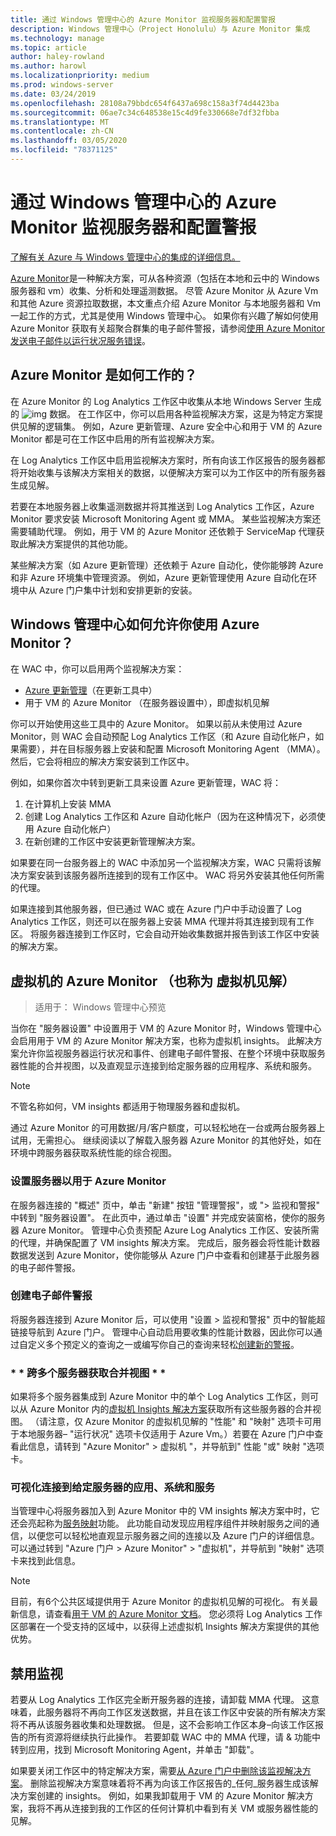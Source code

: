 ```yaml
---
title: 通过 Windows 管理中心的 Azure Monitor 监视服务器和配置警报
description: Windows 管理中心（Project Honolulu）与 Azure Monitor 集成
ms.technology: manage
ms.topic: article
author: haley-rowland
ms.author: harowl
ms.localizationpriority: medium
ms.prod: windows-server
ms.date: 03/24/2019
ms.openlocfilehash: 28108a79bbdc654f6437a698c158a3f74d4423ba
ms.sourcegitcommit: 06ae7c34c648538e15c4d9fe330668e7df32fbba
ms.translationtype: MT
ms.contentlocale: zh-CN
ms.lasthandoff: 03/05/2020
ms.locfileid: "78371125"
---
```

# <a name="monitor-servers-and-configure-alerts-with-azure-monitor-from-windows-admin-center"></a>通过 Windows 管理中心的 Azure Monitor 监视服务器和配置警报

[了解有关 Azure 与 Windows 管理中心的集成的详细信息。](../plan/azure-integration-options.md)

[Azure Monitor](https://docs.microsoft.com/azure/azure-monitor/overview)是一种解决方案，可从各种资源（包括在本地和云中的 Windows 服务器和 vm）收集、分析和处理遥测数据。 尽管 Azure Monitor 从 Azure Vm 和其他 Azure 资源拉取数据，本文重点介绍 Azure Monitor 与本地服务器和 Vm 一起工作的方式，尤其是使用 Windows 管理中心。 如果你有兴趣了解如何使用 Azure Monitor 获取有关超聚合群集的电子邮件警报，请参阅[使用 Azure Monitor 发送电子邮件以运行状况服务错误](https://docs.microsoft.com/windows-server/storage/storage-spaces/configure-azure-monitor)。

## <a name="how-does-azure-monitor-work"></a>Azure Monitor 是如何工作的？
在 Azure Monitor 的 Log Analytics 工作区中收集从本地 Windows Server 生成的 ![img](../media/azure-monitor-diagram.png) 数据。 在工作区中，你可以启用各种监视解决方案，这是为特定方案提供见解的逻辑集。 例如，Azure 更新管理、Azure 安全中心和用于 VM 的 Azure Monitor 都是可在工作区中启用的所有监视解决方案。 

在 Log Analytics 工作区中启用监视解决方案时，所有向该工作区报告的服务器都将开始收集与该解决方案相关的数据，以便解决方案可以为工作区中的所有服务器生成见解。 

若要在本地服务器上收集遥测数据并将其推送到 Log Analytics 工作区，Azure Monitor 要求安装 Microsoft Monitoring Agent 或 MMA。 某些监视解决方案还需要辅助代理。 例如，用于 VM 的 Azure Monitor 还依赖于 ServiceMap 代理获取此解决方案提供的其他功能。 

某些解决方案（如 Azure 更新管理）还依赖于 Azure 自动化，使你能够跨 Azure 和非 Azure 环境集中管理资源。 例如，Azure 更新管理使用 Azure 自动化在环境中从 Azure 门户集中计划和安排更新的安装。


## <a name="how-does-windows-admin-center-enable-you-to-use-azure-monitor"></a>Windows 管理中心如何允许你使用 Azure Monitor？

在 WAC 中，你可以启用两个监视解决方案：

- [Azure 更新管理](azure-update-management.md)（在更新工具中）
- 用于 VM 的 Azure Monitor （在服务器设置中），即虚拟机见解

你可以开始使用这些工具中的 Azure Monitor。 如果以前从未使用过 Azure Monitor，则 WAC 会自动预配 Log Analytics 工作区（和 Azure 自动化帐户，如果需要），并在目标服务器上安装和配置 Microsoft Monitoring Agent （MMA）。 然后，它会将相应的解决方案安装到工作区中。 

例如，如果你首次中转到更新工具来设置 Azure 更新管理，WAC 将：

1. 在计算机上安装 MMA
2. 创建 Log Analytics 工作区和 Azure 自动化帐户（因为在这种情况下，必须使用 Azure 自动化帐户）
3. 在新创建的工作区中安装更新管理解决方案。

如果要在同一台服务器上的 WAC 中添加另一个监视解决方案，WAC 只需将该解决方案安装到该服务器所连接到的现有工作区中。 WAC 将另外安装其他任何所需的代理。

如果连接到其他服务器，但已通过 WAC 或在 Azure 门户中手动设置了 Log Analytics 工作区，则还可以在服务器上安装 MMA 代理并将其连接到现有工作区。 将服务器连接到工作区时，它会自动开始收集数据并报告到该工作区中安装的解决方案。

## <a name="azure-monitor-for-virtual-machines-aka-virtual-machine-insights"></a>虚拟机的 Azure Monitor （也称为 虚拟机见解）
>适用于： Windows 管理中心预览

当你在 "服务器设置" 中设置用于 VM 的 Azure Monitor 时，Windows 管理中心会启用用于 VM 的 Azure Monitor 解决方案，也称为虚拟机 insights。 此解决方案允许你监视服务器运行状况和事件、创建电子邮件警报、在整个环境中获取服务器性能的合并视图，以及直观显示连接到给定服务器的应用程序、系统和服务。

> [!NOTE]
> 不管名称如何，VM insights 都适用于物理服务器和虚拟机。

通过 Azure Monitor 的可用数据/月/客户额度，可以轻松地在一台或两台服务器上试用，无需担心。 继续阅读以了解载入服务器 Azure Monitor 的其他好处，如在环境中跨服务器获取系统性能的综合视图。

### <a name="set-up-your-server-for-use-with-azure-monitor"></a>**设置服务器以用于 Azure Monitor**

在服务器连接的 "概述" 页中，单击 "新建" 按钮 "管理警报"，或 "> 监视和警报" 中转到 "服务器设置"。 在此页中，通过单击 "设置" 并完成安装窗格，使你的服务器 Azure Monitor。 管理中心负责预配 Azure Log Analytics 工作区、安装所需的代理，并确保配置了 VM insights 解决方案。 完成后，服务器会将性能计数器数据发送到 Azure Monitor，使你能够从 Azure 门户中查看和创建基于此服务器的电子邮件警报。

### <a name="create-email-alerts"></a>**创建电子邮件警报**

将服务器连接到 Azure Monitor 后，可以使用 "设置 > 监视和警报" 页中的智能超链接导航到 Azure 门户。 管理中心自动启用要收集的性能计数器，因此你可以通过自定义多个预定义的查询之一或编写你自己的查询来轻松[创建新的警报](https://docs.microsoft.com/azure/azure-monitor/platform/alerts-log)。

### <a name="get-a-consolidated-view-across-multiple-servers-"></a>\* * 跨多个服务器获取合并视图 * *

如果将多个服务器集成到 Azure Monitor 中的单个 Log Analytics 工作区，则可以从 Azure Monitor 内的[虚拟机 Insights 解决方案](https://docs.microsoft.com/azure/azure-monitor/insights/vminsights-overview)获取所有这些服务器的合并视图。  （请注意，仅 Azure Monitor 的虚拟机见解的 "性能" 和 "映射" 选项卡可用于本地服务器– "运行状况" 选项卡仅适用于 Azure Vm。）若要在 Azure 门户中查看此信息，请转到 "Azure Monitor" > 虚拟机 "，并导航到" 性能 "或" 映射 "选项卡。

### <a name="visualize-apps-systems-and-services-connected-to-a-given-server"></a>**可视化连接到给定服务器的应用、系统和服务**

当管理中心将服务器加入到 Azure Monitor 中的 VM insights 解决方案中时，它还会亮起称为[服务映射](https://docs.microsoft.com/azure/azure-monitor/insights/service-map)功能。 此功能自动发现应用程序组件并映射服务之间的通信，以便您可以轻松地直观显示服务器之间的连接以及 Azure 门户的详细信息。 可以通过转到 "Azure 门户 > Azure Monitor" > "虚拟机"，并导航到 "映射" 选项卡来找到此信息。

> [!NOTE]
> 目前，有6个公共区域提供用于 Azure Monitor 的虚拟机见解的可视化。  有关最新信息，请查看[用于 VM 的 Azure Monitor 文档](https://docs.microsoft.com/azure/azure-monitor/insights/vminsights-onboard#log-analytics)。  您必须将 Log Analytics 工作区部署在一个受支持的区域中，以获得上述虚拟机 Insights 解决方案提供的其他优势。

## <a name="disabling-monitoring"></a>禁用监视

若要从 Log Analytics 工作区完全断开服务器的连接，请卸载 MMA 代理。 这意味着，此服务器将不再向工作区发送数据，并且在该工作区中安装的所有解决方案将不再从该服务器收集和处理数据。 但是，这不会影响工作区本身–向该工作区报告的所有资源将继续执行此操作。 若要卸载 WAC 中的 MMA 代理，请 & 功能中转到应用，找到 Microsoft Monitoring Agent，并单击 "卸载"。

如果要关闭工作区中的特定解决方案，需要[从 Azure 门户中删除该监视解决方案](https://docs.microsoft.com/azure/azure-monitor/insights/solutions#remove-a-management-solution)。 删除监视解决方案意味着将不再为向该工作区报告的_任何_服务器生成该解决方案创建的 insights。 例如，如果我卸载用于 VM 的 Azure Monitor 解决方案，我将不再从连接到我的工作区的任何计算机中看到有关 VM 或服务器性能的见解。